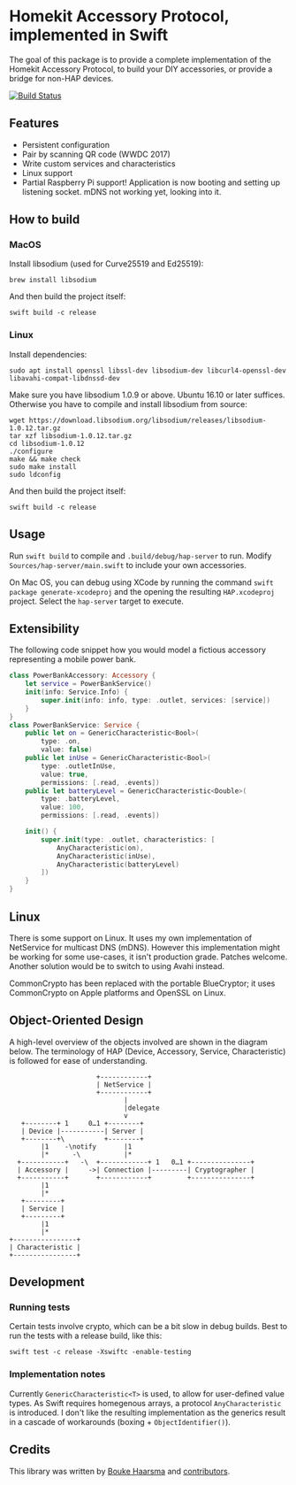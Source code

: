 Homekit Accessory Protocol, implemented in Swift
================================================

The goal of this package is to provide a complete implementation of the Homekit Accessory Protocol, to build your DIY accessories, or provide a bridge for non-HAP devices.

[![Build Status](https://travis-ci.org/Bouke/HAP.svg?branch=master)](https://travis-ci.org/Bouke/HAP)

## Features

* Persistent configuration
* Pair by scanning QR code (WWDC 2017)
* Write custom services and characteristics
* Linux support
* Partial Raspberry Pi support! Application is now booting and setting up listening socket. mDNS not working yet, looking into it.

## How to build

### MacOS

Install libsodium (used for Curve25519 and Ed25519):

    brew install libsodium

And then build the project itself:

    swift build -c release

### Linux

Install dependencies:

    sudo apt install openssl libssl-dev libsodium-dev libcurl4-openssl-dev libavahi-compat-libdnssd-dev

Make sure you have libsodium 1.0.9 or above. Ubuntu 16.10 or later suffices. Otherwise you have to compile and install libsodium from source:

    wget https://download.libsodium.org/libsodium/releases/libsodium-1.0.12.tar.gz
    tar xzf libsodium-1.0.12.tar.gz
    cd libsodium-1.0.12
    ./configure
    make && make check
    sudo make install
    sudo ldconfig

And then build the project itself:

    swift build -c release

## Usage

Run ``swift build`` to compile and ``.build/debug/hap-server`` to run. Modify ``Sources/hap-server/main.swift`` to include your own accessories.

On Mac OS, you can debug using XCode by running the command ``swift package generate-xcodeproj`` and the opening the resulting ``HAP.xcodeproj`` project. Select the ``hap-server`` target to execute.

## Extensibility

The following code snippet how you would model a fictious accessory
representing a mobile power bank.

```swift
class PowerBankAccessory: Accessory {
    let service = PowerBankService()
    init(info: Service.Info) {
        super.init(info: info, type: .outlet, services: [service])
    }
}
class PowerBankService: Service {
    public let on = GenericCharacteristic<Bool>(
        type: .on,
        value: false)
    public let inUse = GenericCharacteristic<Bool>(
        type: .outletInUse,
        value: true,
        permissions: [.read, .events])
    public let batteryLevel = GenericCharacteristic<Double>(
        type: .batteryLevel,
        value: 100,
        permissions: [.read, .events])

    init() {
        super.init(type: .outlet, characteristics: [
            AnyCharacteristic(on),
            AnyCharacteristic(inUse),
            AnyCharacteristic(batteryLevel)
        ])
    }
}
```

## Linux

There is some support on Linux. It uses my own implementation of NetService
for multicast DNS (mDNS). However this implementation might be working for
some use-cases, it isn't production grade. Patches welcome. Another solution
would be to switch to using Avahi instead.

CommonCrypto has been replaced with the portable BlueCryptor; it uses CommonCrypto on Apple platforms and OpenSSL on Linux.

## Object-Oriented Design

A high-level overview of the objects involved are shown in the diagram below.
The terminology of HAP (Device, Accessory, Service, Characteristic) is
followed for ease of understanding.

                          +------------+
                          | NetService |
                          +------------+
                                 |
                                 |delegate
                                 v
       +--------+ 1     0…1 +--------+
       | Device |-----------| Server |
       +--------+\          +--------+
            |1    -\notify       |1
            |*      -\           |*
      +-----------+   -\  +------------+ 1   0…1 +---------------+
      | Accessory |     ->| Connection |---------| Cryptographer |
      +-----------+       +------------+         +---------------+
            |1
            |*
       +---------+
       | Service |
       +---------+
            |1
            |*
    +----------------+
    | Characteristic |
    +----------------+

## Development

### Running tests

Certain tests involve crypto, which can be a bit slow in debug builds. Best to
run the tests with a release build, like this:

    swift test -c release -Xswiftc -enable-testing

### Implementation notes

Currently ``GenericCharacteristic<T>`` is used, to allow for user-defined value types. As Swift requires homegenous arrays, a protocol ``AnyCharacteristic`` is introduced. I don't like the resulting implementation as the generics result in a cascade of workarounds (boxing + ``ObjectIdentifier()``).

## Credits

This library was written by [Bouke Haarsma](https://twitter.com/BoukeHaarsma)
and [contributors][0].

[0]: https://github.com/Bouke/HAP/graphs/contributors
